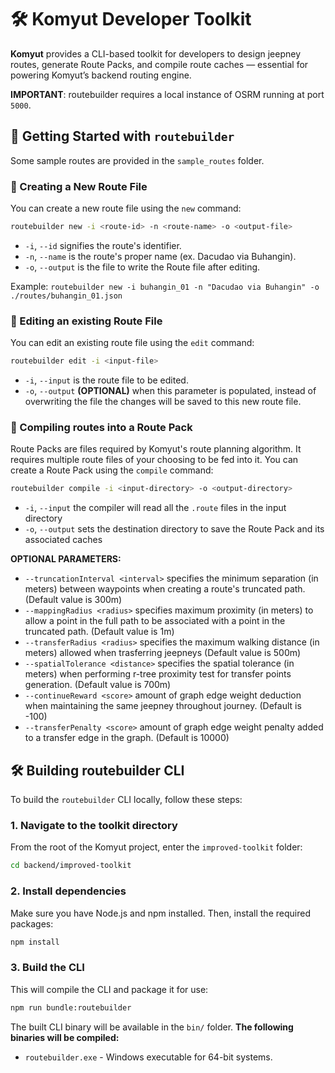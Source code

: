 # 🛠️ Komyut Developer Toolkit

**Komyut** provides a CLI-based toolkit for developers to design jeepney routes, generate Route Packs, and compile route caches — essential for powering Komyut’s backend routing engine.

**IMPORTANT**: routebuilder requires a local instance of OSRM running at port `5000`.



## 🚀 Getting Started with `routebuilder`
Some sample routes are provided in the `sample_routes` folder.
### 📌 Creating a New Route File
You can create a new route file using the `new` command:  
```bash
routebuilder new -i <route-id> -n <route-name> -o <output-file>
```
- `-i`, `--id` signifies the route's identifier.
- `-n`, `--name` is the route's proper name (ex. Dacudao via Buhangin).
- `-o`, `--output` is the file to write the Route file after editing.

Example: `routebuilder new -i buhangin_01 -n "Dacudao via Buhangin" -o ./routes/buhangin_01.json`

### 📝 Editing an existing Route File
You can edit an existing route file using the `edit` command:
```bash
routebuilder edit -i <input-file>
```
- `-i`, `--input` is the route file to be edited.
- `-o`, `--output` **(OPTIONAL)** when this parameter is populated, instead of overwriting the file the changes will be saved to this new route file.

### 📰 Compiling routes into a Route Pack
Route Packs are files required by Komyut's route planning algorithm. It requires multiple route files of your choosing to be fed into it. You can create a Route Pack using the `compile` command:
```bash
routebuilder compile -i <input-directory> -o <output-directory>
```
- `-i`, `--input` the compiler will read all the `.route` files in the input directory
- `-o`, `--output` sets the destination directory to save the Route Pack and its associated caches

**OPTIONAL PARAMETERS:**
- `--truncationInterval <interval>` specifies the minimum separation (in meters) between waypoints when creating a route's truncated path. (Default value is 300m)
- `--mappingRadius <radius>` specifies maximum proximity (in meters) to allow a point in the full path to be associated with a point in the truncated path. (Default value is 1m)
- `--transferRadius <radius>` specifies the maximum walking distance (in meters) allowed when trasferring jeepneys (Default value is 500m)
- `--spatialTolerance <distance>` specifies the spatial tolerance (in meters) when performing r-tree proximity test for transfer points generation. (Default value is 700m)
- `--continueReward <score>` amount of graph edge weight deduction when maintaining the same jeepney throughout journey. (Default is -100)
- `--transferPenalty <score>` amount of graph edge weight penalty added to a transfer edge in the graph. (Default is 10000)

## 🛠️ Building routebuilder CLI
To build the `routebuilder` CLI locally, follow these steps:

### 1. Navigate to the toolkit directory
From the root of the Komyut project, enter the `improved-toolkit` folder:
```bash
cd backend/improved-toolkit
```

### 2. Install dependencies
Make sure you have Node.js and npm installed. Then, install the required packages:
```bash
npm install
```

### 3. Build the CLI
This will compile the CLI and package it for use:
```bash
npm run bundle:routebuilder
```
The built CLI binary will be available in the `bin/` folder.
**The following binaries will be compiled:**
- `routebuilder.exe` - Windows executable for 64-bit systems.